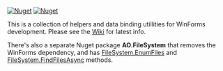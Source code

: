 [![Nuget](https://img.shields.io/nuget/v/WinForms.Library?label=WinForms.Library)](https://www.nuget.org/packages/WinForms.Library/) [![Nuget](https://img.shields.io/nuget/v/AO.FileSystem?label=AO.FileSystem)](https://www.nuget.org/packages/AO.FileSystem/)

This is a collection of helpers and data binding utillities for WinForms development. Please see the [Wiki](https://github.com/adamosoftware/WinForms.Library/wiki) for latest info.

There's also a separate Nuget package **AO.FileSystem** that removes the WinForms dependency, and has [FileSystem.EnumFiles](https://github.com/adamosoftware/WinForms.Library/blob/master/WinForms.Library/FileSystem_DotNetSearch.cs#L26) and [FileSystem.FindFilesAsync](https://github.com/adamosoftware/WinForms.Library/blob/master/WinForms.Library/FileSystem_DotNetSearch.cs#L67) methods.
